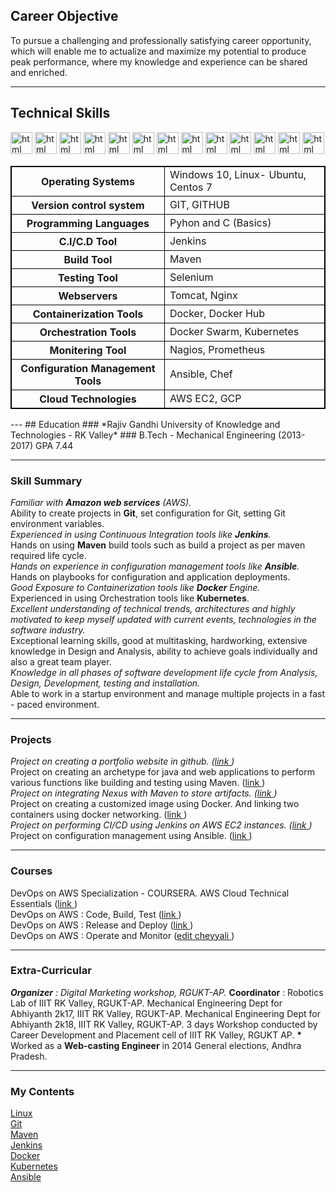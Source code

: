 ## Career Objective

To pursue a challenging and professionally satisfying career opportunity, which will enable me to actualize and maximize my potential to produce peak performance, where my knowledge and experience can be shared and enriched.

---

## Technical Skills
<p align='left'>
  <img src="https://upload.wikimedia.org/wikipedia/commons/thumb/3/35/Tux.svg/1200px-Tux.svg.png" alt="html" width="35" height="35">
   <img src="https://git-scm.com/images/logos/downloads/Git-Icon-1788C.png" alt="html" width="35" height="35">
   <img src="https://upload.wikimedia.org/wikipedia/commons/thumb/5/52/Apache_Maven_logo.svg/2560px-Apache_Maven_logo.svg.png" alt="html" width="35" height="35">
   <img src="https://user-images.githubusercontent.com/7955995/29498304-ee71d418-85c6-11e7-9f95-e87a4439ed3c.png" alt="html" width="35" height="35">
   <img src="https://www.logolynx.com/images/logolynx/s_59/59c885c20205e66a44aa9b812defd201.jpeg" alt="html" width="35" height="35">
   <img src="https://logowik.com/content/uploads/images/jenkins8460.jpg" alt="html" width="35" height="35">
   <img src="https://logos-world.net/wp-content/uploads/2021/02/Docker-Symbol.png" alt="html" width="35" height="35">
   <img src="https://www.vectorlogo.zone/logos/kubernetes/kubernetes-ar21.png" alt="html" width="35" height="35">
  <img src="https://upload.wikimedia.org/wikipedia/commons/thumb/2/24/Ansible_logo.svg/1664px-Ansible_logo.svg.png" alt="html" width="35" height="35">
  <img src="https://www.vectorlogo.zone/logos/terraformio/terraformio-ar21.png" alt="html" width="35" height="35">
  <img src="https://www.nagios.org/wp-content/uploads/2015/06/Nagios-Logo.jpg" alt="html" width="35" height="35">
  <img src="https://www.vectorlogo.zone/logos/prometheusio/prometheusio-ar21.png" alt="html" width="35" height="35">
  <img src="https://upload.wikimedia.org/wikipedia/commons/thumb/9/93/Amazon_Web_Services_Logo.svg/1200px-Amazon_Web_Services_Logo.svg.png" alt="html" width="35" height="35">
  
</p>

<html>
<head>
<style>
table, th, td {
  border: 1px solid black;
}
</style>
</head>
<body>
<table style="width:100%">
  <tr>
    <th>Operating Systems</th>
    <td>Windows 10, Linux- Ubuntu, Centos 7</td> 
  </tr>
  <tr>
    <th>Version control system</th>
    <td>GIT, GITHUB</td>
  </tr>
  <tr>
    <th>Programming Languages</th>
    <td>Pyhon and C (Basics)</td>
  </tr>
  <tr>
    <th>C.I/C.D Tool</th>
    <td>Jenkins</td>
  </tr>
  <tr>
    <th>Build Tool</th>
    <td>Maven</td>
  </tr>
  <tr>
    <th>Testing Tool</th>
    <td>Selenium</td>
  </tr>
  <tr>
    <th>Webservers</th>
    <td>Tomcat, Nginx</td>
  </tr>
  <tr>
    <th>Containerization Tools</th>
    <td>Docker, Docker Hub</td>
  </tr>
  <tr>
    <th>Orchestration Tools</th>
    <td>Docker Swarm, Kubernetes</td>
  </tr>
  <tr>
    <th>Monitering Tool</th>
    <td>Nagios, Prometheus</td>
  </tr>
  <tr>
    <th>Configuration Management Tools</th>
    <td>Ansible, Chef</td>
  </tr>
  <tr>
    <th>Cloud Technologies</th>
    <td>AWS EC2, GCP</td>
  </tr>
</table>

</body>
</html>
---
## Education
### *Rajiv Gandhi University of Knowledge and Technologies - RK Valley*
### B.Tech - Mechanical Engineering (2013- 2017)
GPA 7.44

---

### Skill Summary
<b>*</b> Familiar with <b>Amazon web services</b> (AWS).<br>
<b>*</b> Ability to create projects in <b>Git</b>, set configuration for Git, setting Git environment variables.<br>
<b>*</b> Experienced in using Continuous Integration tools like <b>Jenkins</b>.<br>
<b>*</b> Hands on using <b>Maven</b> build tools such as build a project as per maven required life cycle.<br>
<b>*</b> Hands on experience in configuration management tools like <b>Ansible</b>.<br>
<b>*</b> Hands on playbooks for configuration and application deployments.<br>
<b>*</b> Good Exposure to Containerization tools like <b>Docker</b> Engine.<br>
<b>*</b> Experienced in using Orchestration tools like <b>Kubernetes</b>.<br>
<b>*</b> Excellent understanding of technical trends, architectures and highly motivated to keep myself updated with current events, technologies in the software industry.<br> 
<b>*</b> Exceptional learning skills, good at multitasking, hardworking, extensive knowledge in Design and Analysis, ability to achieve goals individually and also a great team player.<br>
<b>*</b> Knowledge in all phases of software development life cycle from Analysis, Design, Development, testing and installation.<br>
<b>*</b> Able to work in a startup environment and manage multiple projects in a fast - paced environment.<br>

---

### Projects
<b>*</b> Project on creating a portfolio website in github. (<a href="http://bahadoor009.github.io/">link </a>)<br>
<b>*</b> Project on creating an archetype for java and web applications to perform various functions like building and testing using Maven. (<a href="https://bahadoor009.github.io/maven/">link </a>)<br>
<b>*</b> Project on integrating Nexus with Maven to store artifacts. (<a href="https://bahadoor009.github.io/maven/">link </a>)<br>
<b>*</b> Project on creating a customized image using Docker. And linking two containers using docker networking. (<a href="https://bahadoor009.github.io/docker/">link </a>)<br>
<b>*</b> Project on performing CI/CD using Jenkins on AWS EC2 instances. (<a href="https://bahadoor009.github.io/jenkins/">link </a>)<br>
<b>*</b> Project on configuration management using Ansible. (<a href="https://bahadoor009.github.io/ansible/">link </a>)<br>

---
### Courses

DevOps on AWS Specialization - COURSERA.
AWS Cloud Technical Essentials (<a href="https://coursera.org/share/69db295c2d3a85633bd0d364dd9edfc9">link </a>)<br>
DevOps on AWS : Code, Build, Test (<a href="https://coursera.org/share/e3c194bd963236f76731ac5c1d6176d9">link </a>)<br>
DevOps on AWS : Release and Deploy (<a href="https://coursera.org/share/cf682cfcef871871fe862aa6aab1dc9c">link </a>)<br>
DevOps on AWS : Operate and Monitor (<a href="http://bahadoor009.github.io/">edit cheyyali </a>)<br>

---
### Extra-Curricular

<b>*</b> <b>Organizer</b> : Digital Marketing workshop, RGUKT-AP.
<b>*</b> <b>Coordinator</b> :  Robotics Lab of IIIT RK Valley, RGUKT-AP. Mechanical Engineering Dept for Abhiyanth 2k17, IIIT RK Valley, RGUKT-AP. Mechanical Engineering Dept for Abhiyanth 2k18, IIIT RK Valley, RGUKT-AP. 3 days Workshop conducted by Career Development and Placement cell of IIIT RK Valley, RGUKT AP.
<b>*</b> Worked as a <b>Web-casting Engineer</b> in 2014 General elections, Andhra Pradesh.

---
### My Contents
<a href="https://dayasanjay.github.io/linux/">Linux </a><br>
<a href="https://dayasanjay.github.io/git/">Git </a><br>
<a href="https://dayasanjay.github.io/maven/">Maven </a><br>
<a href="https://dayasanjay.github.io/jenkins/">Jenkins </a><br>
<a href="https://dayasanjay.github.io/docker/">Docker </a><br>
<a href="https://dayasanjay.github.io/kubernetes/">Kubernetes </a><br>
<a href="https://dayasanjay.github.io/ansible/">Ansible </a><br>
